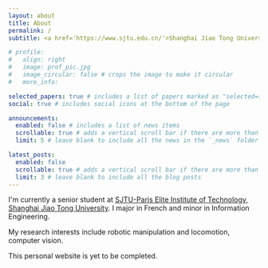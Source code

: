 ```yaml
---
layout: about
title: About
permalink: /
subtitle: <a href='https://www.sjtu.edu.cn/'>Shanghai Jiao Tong University</a>.

# profile:
#   align: right
#   image: prof_pic.jpg
#   image_circular: false # crops the image to make it circular
#   more_info:

selected_papers: true # includes a list of papers marked as "selected={true}"
social: true # includes social icons at the bottom of the page

announcements:
  enabled: false # includes a list of news items
  scrollable: true # adds a vertical scroll bar if there are more than 3 news items
  limit: 5 # leave blank to include all the news in the `_news` folder

latest_posts:
  enabled: false
  scrollable: true # adds a vertical scroll bar if there are more than 3 new posts items
  limit: 3 # leave blank to include all the blog posts
---
```


I'm currently a senior student at <a href='https://speit.sjtu.edu.cn/en'>SJTU-Paris Elite Institute of Technology, Shanghai Jiao Tong University</a>. I major in French and minor in Information Engineering.

My research interests include robotic manipulation and locomotion, computer vision.

This personal website is yet to be completed.